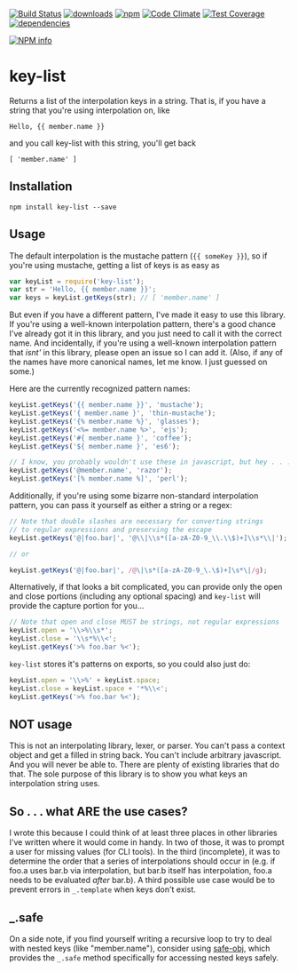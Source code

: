 [![Build Status](https://travis-ci.org/tandrewnichols/key-list.png)](https://travis-ci.org/tandrewnichols/key-list) [![downloads](http://img.shields.io/npm/dm/key-list.svg)](https://npmjs.org/package/key-list) [![npm](http://img.shields.io/npm/v/key-list.svg)](https://npmjs.org/package/key-list) [![Code Climate](https://codeclimate.com/github/tandrewnichols/key-list/badges/gpa.svg)](https://codeclimate.com/github/tandrewnichols/key-list) [![Test Coverage](https://codeclimate.com/github/tandrewnichols/key-list/badges/coverage.svg)](https://codeclimate.com/github/tandrewnichols/key-list) [![dependencies](https://david-dm.org/tandrewnichols/key-list.png)](https://david-dm.org/tandrewnichols/key-list)

[![NPM info](https://nodei.co/npm/key-list.png?downloads=true)](https://nodei.co/npm/key-list.png?downloads=true)

# key-list

Returns a list of the interpolation keys in a string. That is, if you have a string that you're using interpolation on, like

```
Hello, {{ member.name }}
```

and you call key-list with this string, you'll get back

```
[ 'member.name' ]
```

## Installation

`npm install key-list --save`

## Usage

The default interpolation is the mustache pattern (<code ng-non-bindable>{{ someKey }}</code>), so if you're using mustache, getting a list of keys is as easy as

```javascript
var keyList = require('key-list');
var str = 'Hello, {{ member.name }}';
var keys = keyList.getKeys(str); // [ 'member.name' ]
```

But even if you have a different pattern, I've made it easy to use this library. If you're using a well-known interpolation pattern, there's a good chance I've already got it in this library, and you just need to call it with the correct name. And incidentally, if you're using a well-known interpolation pattern that _isnt'_ in this library, please open an issue so I can add it. (Also, if any of the names have more canonical names, let me know. I just guessed on some.)

Here are the currently recognized pattern names:

```javascript
keyList.getKeys('{{ member.name }}', 'mustache');
keyList.getKeys('{ member.name }', 'thin-mustache');
keyList.getKeys('{% member.name %}', 'glasses');
keyList.getKeys('<%= member.name %>', 'ejs');
keyList.getKeys('#{ member.name }', 'coffee');
keyList.getKeys('${ member.name }', 'es6');

// I know, you probably wouldn't use these in javascript, but hey . . . they're there if you do
keyList.getKeys('@member.name', 'razor'); 
keyList.getKeys('[% member.name %]', 'perl');
```

Additionally, if you're using some bizarre non-standard interpolation pattern, you can pass it yourself as either a string or a regex:

```javascript
// Note that double slashes are necessary for converting strings
// to regular expressions and preserving the escape
keyList.getKeys('@|foo.bar|', '@\\|\\s*([a-zA-Z0-9_\\.\\$)+]\\s*\\|');

// or

keyList.getKeys('@|foo.bar|', /@\|\s*([a-zA-Z0-9_\.\$)+]\s*\|/g);
```

Alternatively, if that looks a bit complicated, you can provide only the open and close portions (including any optional spacing) and `key-list` will provide the capture portion for you...

```javascript
// Note that open and close MUST be strings, not regular expressions
keyList.open = '\\>%\\s*';
keyList.close = '\\s*%\\<';
keyList.getKeys('>% foo.bar %<');
```

`key-list` stores it's patterns on exports, so you could also just do:


```javascript
keyList.open = '\\>%' + keyList.space;
keyList.close = keyList.space + '*%\\<';
keyList.getKeys('>% foo.bar %<');
```

## NOT usage

This is not an interpolating library, lexer, or parser. You can't pass a context object and get a filled in string back. You can't include arbitrary javascript. And you will never be able to. There are plenty of existing libraries that do that. The sole purpose of this library is to show you what keys an interpolation string uses.

## So . . . what ARE the use cases?

I wrote this because I could think of at least three places in other libraries I've written where it would come in handy. In two of those, it was to prompt a user for missing values (for CLI tools). In the third (incomplete), it was to determine the order that a series of interpolations should occur in (e.g. if foo.a uses bar.b via interpolation, but bar.b itself has interpolation, foo.a needs to be evaluated _after_ bar.b). A third possible use case would be to prevent errors in `_.template` when keys don't exist.

## _.safe

On a side note, if you find yourself writing a recursive loop to try to deal with nested keys (like "member.name"), consider using [safe-obj](https://github.com/mantacode/safe-obj), which provides the `_.safe` method specifically for accessing nested keys safely.
